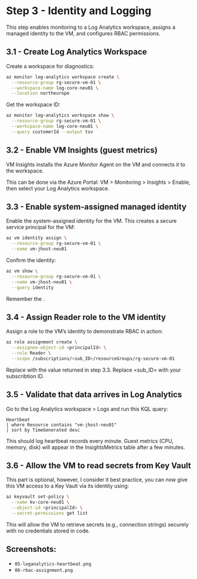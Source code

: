 # Step 3 - Identity and Logging

This step enables monitoring to a Log Analytics workspace, assigns a managed identity to the VM, and configures RBAC permissions.

## 3.1 - Create Log Analytics Workspace

Create a workspace for diagnostics:

```bash
az monitor log-analytics workspace create \
  --resource-group rg-secure-vm-01 \
  --workspace-name log-core-neu01 \
  --location northeurope
```

Get the workspace ID:

```bash
az monitor log-analytics workspace show \
  --resource-group rg-secure-vm-01 \
  --workspace-name log-core-neu01 \
  --query customerId --output tsv
```

## 3.2 - Enable VM Insights (guest metrics)

VM Insights installs the Azure Monitor Agent on the VM and connects it to the workspace.

This can be done via the Azure Portal:
VM > Monitoring > Insights > Enable, then select your Log Analytics workspace.

## 3.3 - Enable system-assigned managed identity

Enable the system-assigned identity for the VM. This creates a secure service principal for the VM:

```bash
az vm identity assign \
  --resource-group rg-secure-vm-01 \
  --name vm-jhost-neu01
```

Confirm the identity:

```bash
az vm show \
  --resource-group rg-secure-vm-01 \
  --name vm-jhost-neu01 \
  --query identity
```

Remember the <principalId>.

## 3.4 - Assign Reader role to the VM identity

Assign a role to the VM’s identity to demonstrate RBAC in action:

```bash
az role assignment create \
  --assignee-object-id <principalId> \
  --role Reader \
  --scope /subscriptions/<sub_ID>/resourceGroups/rg-secure-vm-01
```
Replace <principalId> with the value returned in step 3.3.
Replace <sub_ID> with your subscribtion ID.

## 3.5 - Validate that data arrives in Log Analytics

Go to the Log Analytics workspace > Logs and run this KQL query:

```kusto
Heartbeat
| where Resource contains "vm-jhost-neu01"
| sort by TimeGenerated desc
```

This should log heartbeat records every minute.
Guest metrics (CPU, memory, disk) will appear in the InsightsMetrics table after a few minutes.

## 3.6 - Allow the VM to read secrets from Key Vault

This part is optional, however, I consider it best practice, you can now give this VM access to a Key Vault via its identity using:

```bash
az keyvault set-policy \
  --name kv-core-neu01 \
  --object-id <principalId> \
  --secret-permissions get list
```

This will allow the VM to retrieve secrets (e.g., connection strings) securely with no credentials stored in code.

## Screenshots:

- `05-loganalytics-heartbeat.png`
- `06-rbac-assignment.png`